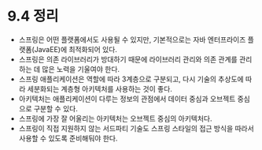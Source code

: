 # 9.4 정리

- 스프링은 어떤 플랫폼에서도 사용될 수 있지만, 기본적으로는 자바 엔터프라이즈 플랫폼(JavaEE)에 최적화되어 있다.
- 스프링은 의존 라이브러리가 방대하기 때문에 라이브러리 관리와 의존 관계를 관리하는 데 많은 노력을 기울여야 한다.
- 스프링 애플리케이션은 역할에 따라 3계층으로 구분되고, 다시 기술의 추상도에 따라 세분화되는 계층형 아키텍처를 사용하는 것이 좋다.
- 아키텍처는 애플리케이션이 다루는 정보의 관점에서 데이터 중심과 오브젝트 중심으로 구분할 수 있다.
- 스프링에 가장 잘 어울리는 아키텍처는 오브젝트 중심의 아키텍처다.
- 스프링이 직접 지원하지 않는 서드파티 기술도 스프링 스타일의 접근 방식을 따라서 사용할 수 있도록 준비해둬야 한다.
